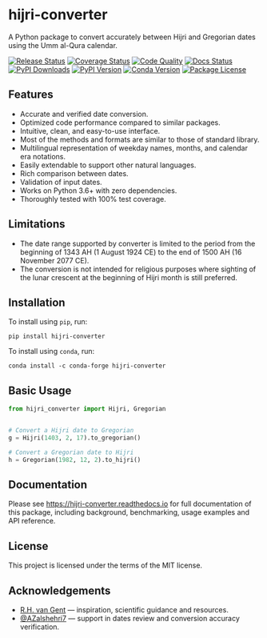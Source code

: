 # hijri-converter

<!-- start description -->

A Python package to convert accurately between Hijri and Gregorian dates using
the Umm al-Qura calendar.

<!-- end description -->

[![Release Status](https://img.shields.io/github/actions/workflow/status/mhalshehri/hijri-converter/release.yml?branch=v2.2.4&label=release)][release]
[![Coverage Status](https://img.shields.io/badge/coverage-100%25-success)][coverage]
[![Code Quality](https://img.shields.io/codefactor/grade/github/mhalshehri/hijri-converter/main?&label=codefactor)][quality]
[![Docs Status](https://img.shields.io/readthedocs/hijri-converter/stable)][docs]
[![PyPI Downloads](https://img.shields.io/pypi/dm/hijri-converter?color=blue)][downloads]
[![PyPI Version](https://img.shields.io/pypi/v/hijri-converter)][pypi-version]
[![Conda Version](https://img.shields.io/conda/vn/conda-forge/hijri-converter)][conda-version]
[![Package License](https://img.shields.io/github/license/mhalshehri/hijri-converter)][license]

[release]:
  https://github.com/mhalshehri/hijri-converter/actions/workflows/release.yml
[coverage]:
  https://github.com/mhalshehri/hijri-converter/actions/workflows/release.yml
[quality]:
  https://www.codefactor.io/repository/github/mhalshehri/hijri-converter/overview/main
[docs]: https://hijri-converter.readthedocs.io
[downloads]: https://pypistats.org/packages/hijri-converter
[pypi-version]: https://pypi.python.org/pypi/hijri-converter
[conda-version]: https://anaconda.org/conda-forge/hijri-converter
[license]: https://github.com/mhalshehri/hijri-converter/blob/main/LICENSE

<!-- start summary -->

## Features

- Accurate and verified date conversion.
- Optimized code performance compared to similar packages.
- Intuitive, clean, and easy-to-use interface.
- Most of the methods and formats are similar to those of standard library.
- Multilingual representation of weekday names, months, and calendar era
  notations.
- Easily extendable to support other natural languages.
- Rich comparison between dates.
- Validation of input dates.
- Works on Python 3.6+ with zero dependencies.
- Thoroughly tested with 100% test coverage.

## Limitations

- The date range supported by converter is limited to the period from the
  beginning of 1343 AH (1 August 1924 CE) to the end of 1500 AH (16 November
  2077 CE).
- The conversion is not intended for religious purposes where sighting of the
  lunar crescent at the beginning of Hijri month is still preferred.

## Installation

To install using `pip`, run:

```shell
pip install hijri-converter
```

To install using `conda`, run:

```shell
conda install -c conda-forge hijri-converter
```

## Basic Usage

```python
from hijri_converter import Hijri, Gregorian


# Convert a Hijri date to Gregorian
g = Hijri(1403, 2, 17).to_gregorian()

# Convert a Gregorian date to Hijri
h = Gregorian(1982, 12, 2).to_hijri()
```

<!-- end summary -->

## Documentation

Please see <https://hijri-converter.readthedocs.io> for full documentation of
this package, including background, benchmarking, usage examples and API
reference.

## License

This project is licensed under the terms of the MIT license.

## Acknowledgements

- [R.H. van Gent](http://www.staff.science.uu.nl/~gent0113) &mdash; inspiration,
  scientific guidance and resources.
- [@AZalshehri7](https://github.com/AZalshehri7) &mdash; support in dates review
  and conversion accuracy verification.
